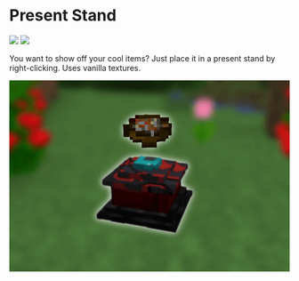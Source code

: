 # Present Stand
[![](https://cf.way2muchnoise.eu/283624.svg?badge_style=flat)](https://www.curseforge.com/minecraft/mc-mods/present-stand) 
[![](https://img.shields.io/github/issues-raw/MelanX/presentstand?style=flat-square)](https://github.com/MelanX/presentstand)

You want to show off your cool items? Just place it in a present stand by right-clicking. Uses vanilla textures.

![](../assets/projects/present-stand.png)
